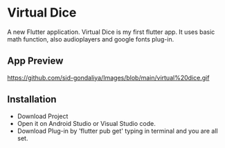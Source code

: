 # Virtual Dice

A new Flutter application.
Virtual Dice is my first flutter app.
It uses basic math function, also audioplayers and google fonts plug-in.

## App Preview
https://github.com/sid-gondaliya/Images/blob/main/virtual%20dice.gif


## Installation
- Download Project
- Open it on Android Studio or Visual Studio code.
- Download Plug-in by 'flutter pub get' typing in terminal and you are all set.
